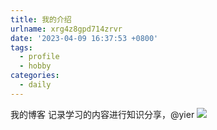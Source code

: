 ```yaml
---
title: 我的介绍
urlname: xrg4z8gpd714zrvr
date: '2023-04-09 16:37:53 +0800'
tags:
  - profile
  - hobby
categories:
  - daily
---
```


我的博客
记录学习的内容进行知识分享，@yier
![](http://img.xinaode.top//FqVF-gTwmZf5EdSIAmg-IbDgWwrW.png)
